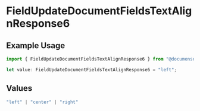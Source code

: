 # FieldUpdateDocumentFieldsTextAlignResponse6

## Example Usage

```typescript
import { FieldUpdateDocumentFieldsTextAlignResponse6 } from "@documenso/sdk-typescript/models/operations";

let value: FieldUpdateDocumentFieldsTextAlignResponse6 = "left";
```

## Values

```typescript
"left" | "center" | "right"
```